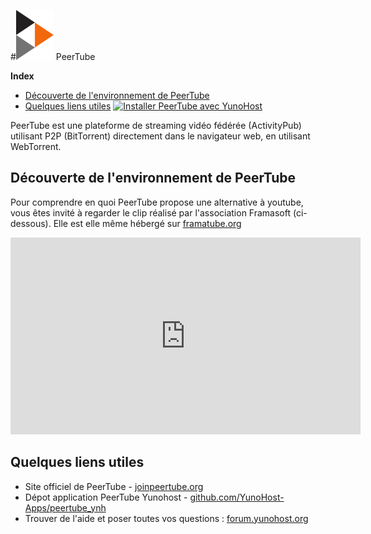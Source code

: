 #<img src="/images/peertube_logo.png" alt="Logo de PeerTube">  PeerTube

**Index**
 - [Découverte de l'environnement de PeerTube](#EnvironnementPeerTube)
 - [Quelques liens utiles](#liensutiles)
[![Installer PeerTube avec YunoHost](https://install-app.yunohost.org/install-with-yunohost.png)](https://install-app.yunohost.org/?app=peertube)

PeerTube est une plateforme de streaming vidéo fédérée (ActivityPub) utilisant P2P (BitTorrent) directement dans le navigateur web, en utilisant WebTorrent.


## Découverte de l'environnement de PeerTube <a name ="EnvironnementPeerTube"></a>

Pour comprendre en quoi PeerTube propose une alternative à youtube, vous êtes invité à regarder le clip réalisé par l'association Framasoft (ci-dessous). Elle est elle même hébergé sur [framatube.org](https://framatube.org)  

<iframe width="560" height="315" sandbox="allow-same-origin allow-scripts" src="https://framatube.org/videos/embed/9db9f3f1-9b54-44ed-9e91-461d262d2205" frameborder="0" allowfullscreen></iframe>

## Quelques liens utiles <a name="liensutiles"></a>

 - Site officiel de PeerTube - [joinpeertube.org](https://joinpeertube.org/fr/)
 - Dépot application PeerTube Yunohost - [github.com/YunoHost-Apps/peertube_ynh](https://github.com/YunoHost-Apps/peertube_ynh)
 - Trouver de l'aide et poser toutes vos questions : [forum.yunohost.org](https://forum.yunohost.org/c/support)
